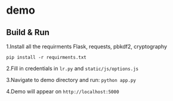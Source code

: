 # demo #

## Build & Run ##

1.Install all the requirments Flask, requests, pbkdf2, cryptography 

```pip install -r requirments.txt```

2.Fill in credentials in ```lr.py``` and ```static/js/options.js```

3.Navigate to demo directory and run: ```python app.py```

4.Demo will appear on ```http://localhost:5000```